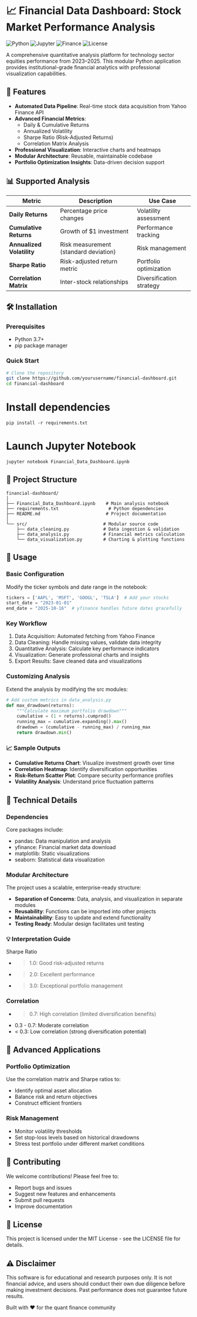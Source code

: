 # 📈 Financial Data Dashboard: Stock Market Performance Analysis

![Python](https://img.shields.io/badge/Python-3.7%2B-blue)
![Jupyter](https://img.shields.io/badge/Jupyter-Notebook-orange)
![Finance](https://img.shields.io/badge/Finance-Analysis-green)
![License](https://img.shields.io/badge/License-MIT-lightgrey)

A comprehensive quantitative analysis platform for technology sector equities performance from 2023–2025. This modular Python application provides institutional-grade financial analytics with professional visualization capabilities.

## 🚀 Features

- **Automated Data Pipeline**: Real-time stock data acquisition from Yahoo Finance API
- **Advanced Financial Metrics**: 
  - Daily & Cumulative Returns
  - Annualized Volatility 
  - Sharpe Ratio (Risk-Adjusted Returns)
  - Correlation Matrix Analysis
- **Professional Visualization**: Interactive charts and heatmaps
- **Modular Architecture**: Reusable, maintainable codebase
- **Portfolio Optimization Insights**: Data-driven decision support

## 📊 Supported Analysis

| Metric | Description | Use Case |
|--------|-------------|----------|
| **Daily Returns** | Percentage price changes | Volatility assessment |
| **Cumulative Returns** | Growth of $1 investment | Performance tracking |
| **Annualized Volatility** | Risk measurement (standard deviation) | Risk management |
| **Sharpe Ratio** | Risk-adjusted return metric | Portfolio optimization |
| **Correlation Matrix** | Inter-stock relationships | Diversification strategy |

## 🛠 Installation

### Prerequisites
- Python 3.7+
- pip package manager

### Quick Start
```bash
# Clone the repository
git clone https://github.com/yourusername/financial-dashboard.git
cd financial-dashboard
```

# Install dependencies
```pip install -r requirements.txt```

# Launch Jupyter Notebook
```jupyter notebook Financial_Data_Dashboard.ipynb```


## 📁 Project Structure
```text
financial-dashboard/
│
├── Financial_Data_Dashboard.ipynb    # Main analysis notebook
├── requirements.txt                   # Python dependencies
├── README.md                         # Project documentation
│
└── src/                             # Modular source code
    ├── data_cleaning.py             # Data ingestion & validation
    ├── data_analysis.py             # Financial metrics calculation
    └── data_visualization.py        # Charting & plotting functions
```
## 🎯 Usage
### Basic Configuration
Modify the ticker symbols and date range in the notebook:

```python
tickers = ['AAPL', 'MSFT', 'GOOGL', 'TSLA']  # Add your stocks
start_date = "2023-01-01"
end_date = "2025-10-16"  # yfinance handles future dates gracefully
```

### Key Workflow
1. Data Acquisition: Automated fetching from Yahoo Finance
2. Data Cleaning: Handle missing values, validate data integrity
3. Quantitative Analysis: Calculate key performance indicators
4. Visualization: Generate professional charts and insights
5. Export Results: Save cleaned data and visualizations

### Customizing Analysis
Extend the analysis by modifying the src modules:

```python
# Add custom metrics in data_analysis.py
def max_drawdown(returns):
    """Calculate maximum portfolio drawdown"""
    cumulative = (1 + returns).cumprod()
    running_max = cumulative.expanding().max()
    drawdown = (cumulative - running_max) / running_max
    return drawdown.min()
```
### 📈 Sample Outputs
- **Cumulative Returns Chart**: Visualize investment growth over time
- **Correlation Heatmap**: Identify diversification opportunities
- **Risk-Return Scatter Plot**: Compare security performance profiles
- **Volatility Analysis**: Understand price fluctuation patterns

## 🔧 Technical Details
### Dependencies
Core packages include:
- pandas: Data manipulation and analysis
- yfinance: Financial market data download
- matplotlib: Static visualizations
- seaborn: Statistical data visualization

### Modular Architecture
The project uses a scalable, enterprise-ready structure:
- **Separation of Concerns**: Data, analysis, and visualization in separate modules
- **Reusability**: Functions can be imported into other projects
- **Maintainability**: Easy to update and extend functionality
- **Testing Ready**: Modular design facilitates unit testing

### 💡 Interpretation Guide
Sharpe Ratio
- > 1.0: Good risk-adjusted returns
- > 2.0: Excellent performance
- > 3.0: Exceptional portfolio management

### Correlation
- > 0.7: High correlation (limited diversification benefits)
- 0.3 - 0.7: Moderate correlation
- < 0.3: Low correlation (strong diversification potential)

## 🚀 Advanced Applications
### Portfolio Optimization
Use the correlation matrix and Sharpe ratios to:
- Identify optimal asset allocation
- Balance risk and return objectives
- Construct efficient frontiers

### Risk Management
- Monitor volatility thresholds
- Set stop-loss levels based on historical drawdowns
- Stress test portfolio under different market conditions

## 🤝 Contributing
We welcome contributions! Please feel free to:
- Report bugs and issues
- Suggest new features and enhancements
- Submit pull requests
- Improve documentation

## 📄 License
This project is licensed under the MIT License - see the LICENSE file for details.

## ⚠️ Disclaimer
This software is for educational and research purposes only. It is not financial advice, and users should conduct their own due diligence before making investment decisions. Past performance does not guarantee future results.

Built with ❤️ for the quant finance community
